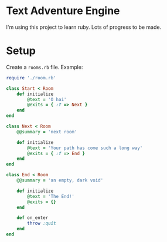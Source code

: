 # Text Adventure Engine

I'm using this project to learn ruby. Lots of progress to be made.

# Setup

Create a `rooms.rb` file. Example:

```ruby
require './room.rb'

class Start < Room
    def initialize
        @text = 'O hai'
        @exits = { :f => Next }
    end
end

class Next < Room
    @@summary = 'next room'

    def initialize
        @text = 'Your path has come such a long way'
        @exits = { :f => End }
    end
end

class End < Room
    @@summary = 'an empty, dark void'

    def initialize
        @text = 'The End!'
        @exits = {}
    end

    def on_enter
        throw :quit
    end
end
```
